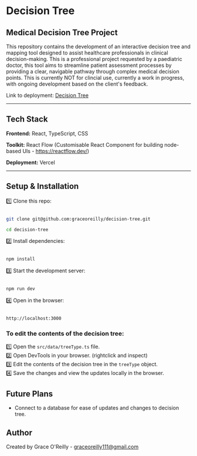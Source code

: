 # Decision Tree

## Medical Decision Tree Project
This repository contains the development of an interactive decision tree and mapping tool designed to assist healthcare professionals in clinical decision-making. This is a professional project requested by a paediatric doctor, this tool aims to streamline patient assessment processes by providing a clear, navigable pathway through complex medical decision points. This is currently NOT for clincial use, currently a work in progress, with ongoing development based on the client's feedback.

Link to deployment: [Decision Tree](https://decision-tree-ten.vercel.app/)

---

## Tech Stack

**Frontend:** React, TypeScript, CSS

**Toolkit:** React Flow (Customisable React Component for building node-based UIs - https://reactflow.dev/)

**Deployment:** Vercel

---

## Setup & Installation

1️⃣ Clone this repo:

```bash

git clone git@github.com:graceoreilly/decision-tree.git

cd decision-tree

```

2️⃣ Install dependencies:

```bash

npm install

```

3️⃣ Start the development server:

```bash

npm run dev

```
4️⃣ Open in the browser:

```bash

http://localhost:3000

```

### To edit the contents of the decision tree:
1️⃣ Open the `src/data/treeType.ts` file. <br>
2️⃣ Open DevTools in your browser. (rightclick and inspect) <br>
3️⃣ Edit the contents of the decision tree in the `treeType` object. <br>
4️⃣ Save the changes and view the updates locally in the browser.

## Future Plans
- Connect to a database for ease of updates and changes to decision tree.

## Author

Created by Grace O'Reilly - graceoreilly111@gmail.com
